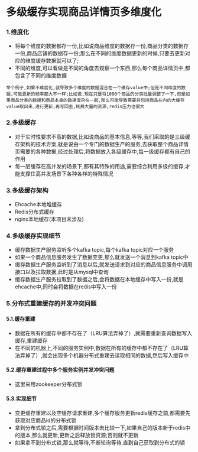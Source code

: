 # 多级缓存实现商品详情页多维度化
### 1.维度化

- 将每个维度的数据都存一份,比如说商品维度的数据存一份,商品分类的数据存一份,商品店铺的数据存一份;那么在不同的维度数据更新的时候,只要去更新对应的维度缓存数据就可以了;
- 不同的维度,可以看做是不同的角度去观察一个东西,那么每个商品详情页中,都包含了不同的维度数据

``举个例子,如果不维度化,就导致多个维度的数据混合在一个缓存value中;但是不同维度的数据,可能更新的频率都大不一样;比如说,现在只是将1000个商品的分类批量调整了一下,但是如果商品分类的数据和商品本身的数据混杂在一起,那么可能导致需要将包括商品在内的大缓存value取出来,进行更新,再写回去,耗费大量的资源,redis压力也很大``

### 2.多级缓存

- 对于实时性要求不高的数据,比如说商品的基本信息,等等,我们采取的是三级缓存架构的技术方案,就是说由一个专门的数据生产的服务,去获取整个商品详情页需要的各种数据,经过处理后,将数据放入各级缓存中,每一级缓存都有自己的作用
- 每一层缓存在高并发的场景下,都有其特殊的用途,需要综合利用多级的缓存,才能支撑住高并发场景下各种各样的特殊情况

### 3.多级缓存架构

- Ehcache本地堆缓存
- Redis分布式缓存
- nginx本地缓存(本项目未涉及)

### 4.多级缓存实现细节

- 缓存数据生产服务监听多个kafka topic,每个kafka topic对应一个服务
- 如果一个商品信息服务发生了数据变更,那么就发送一个消息到kafka topic中
- 缓存数据生产服务监听到了消息以后,就发送请求到对应的商品信息服务中调用接口以及拉取数据,此时是从mysql中查询
- 缓存数据生产服务拉取到了数据之后,会将数据在本地缓存中写入一份,就是ehcache中,同时会将数据在redis中写入一份

### 5.分布式重建缓存的并发冲突问题
#### 5.1.缓存重建
- 数据在所有的缓存中都不存在了（LRU算法弄掉了）,就需要重新查询数据写入缓存,重建缓存
- 在不同的机器上,不同的服务实例中,数据在所有的缓存中都不存在了（LRU算法弄掉了）,就会出现多个机器分布式重建去读取相同的数据,然后写入缓存中

#### 5.2.缓存重建过程中多个服务实例并发冲突问题
- 这里采用zookeeper分布式锁

#### 5.3.实现细节
- 变更缓存重建以及空缓存请求重建,多个缓存服务更新redis缓存之前,都需要先获取对应商品id的分布式锁
- 拿到分布式锁之后,需要根据时间版本去比较一下,如果自己的版本新于redis中的版本,那么就更新,更新之后释放锁资源;否则就不更新
- 如果拿不到分布式锁,那么就等待,不断轮询等待,直到自己获取到分布式的锁

